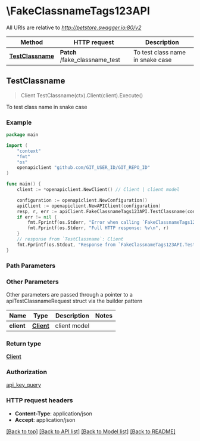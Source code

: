# \FakeClassnameTags123API

All URIs are relative to *http://petstore.swagger.io:80/v2*

Method | HTTP request | Description
------------- | ------------- | -------------
[**TestClassname**](FakeClassnameTags123API.md#TestClassname) | **Patch** /fake_classname_test | To test class name in snake case



## TestClassname

> Client TestClassname(ctx).Client(client).Execute()

To test class name in snake case



### Example

```go
package main

import (
    "context"
    "fmt"
    "os"
    openapiclient "github.com/GIT_USER_ID/GIT_REPO_ID"
)

func main() {
    client := *openapiclient.NewClient() // Client | client model

    configuration := openapiclient.NewConfiguration()
    apiClient := openapiclient.NewAPIClient(configuration)
    resp, r, err := apiClient.FakeClassnameTags123API.TestClassname(context.Background()).Client(client).Execute()
    if err != nil {
        fmt.Fprintf(os.Stderr, "Error when calling `FakeClassnameTags123API.TestClassname``: %v\n", err)
        fmt.Fprintf(os.Stderr, "Full HTTP response: %v\n", r)
    }
    // response from `TestClassname`: Client
    fmt.Fprintf(os.Stdout, "Response from `FakeClassnameTags123API.TestClassname`: %v\n", resp)
}
```

### Path Parameters



### Other Parameters

Other parameters are passed through a pointer to a apiTestClassnameRequest struct via the builder pattern


Name | Type | Description  | Notes
------------- | ------------- | ------------- | -------------
 **client** | [**Client**](Client.md) | client model | 

### Return type

[**Client**](Client.md)

### Authorization

[api_key_query](../README.md#api_key_query)

### HTTP request headers

- **Content-Type**: application/json
- **Accept**: application/json

[[Back to top]](#) [[Back to API list]](../README.md#documentation-for-api-endpoints)
[[Back to Model list]](../README.md#documentation-for-models)
[[Back to README]](../README.md)


